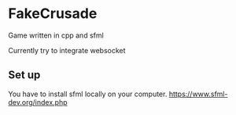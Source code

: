 # FakeCrusade
Game written in cpp and sfml

Currently try to integrate websocket

## Set up 

You have to install sfml locally on your computer.
https://www.sfml-dev.org/index.php
